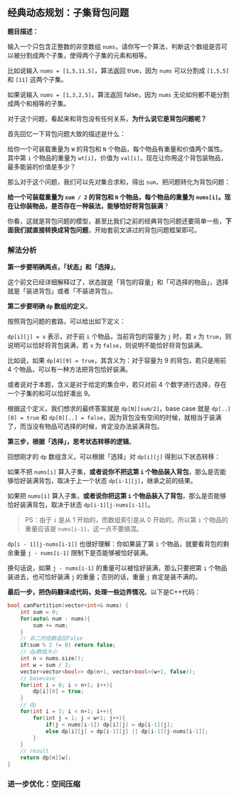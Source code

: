 ## 经典动态规划：子集背包问题

**题目描述：**

输入一个只包含正整数的非空数组 `nums`，请你写一个算法，判断这个数组是否可以被分割成两个子集，使得两个子集的元素和相等。

比如说输入 `nums = [1,5,11,5]`，算法返回 true，因为 `nums` 可以分割成 `[1,5,5]` 和 `[11]` 这两个子集。

如果说输入 `nums = [1,3,2,5]`，算法返回 false，因为 `nums` 无论如何都不能分割成两个和相等的子集。

对于这个问题，看起来和背包没有任何关系，**为什么说它是背包问题呢？**

首先回忆一下背包问题大致的描述是什么：

给你一个可装载重量为 `W` 的背包和 `N` 个物品，每个物品有重量和价值两个属性。其中第 `i` 个物品的重量为 `wt[i]`，价值为 `val[i]`，现在让你用这个背包装物品，最多能装的价值是多少？

那么对于这个问题，我们可以先对集合求和，得出 `sum`，把问题转化为背包问题：

**给一个可装载重量为 `sum / 2` 的背包和 `N` 个物品，每个物品的重量为 `nums[i]`。现在让你装物品，是否存在一种装法，能够恰好将背包装满**？

你看，这就是背包问题的模型，甚至比我们之前的经典背包问题还要简单一些，**下面我们就直接转换成背包问题**，开始套前文讲过的背包问题框架即可。

### 解法分析

**第一步要明确两点，「状态」和「选择」**。

这个前文已经详细解释过了，状态就是「背包的容量」和「可选择的物品」，选择就是「装进背包」或者「不装进背包」。

**第二步要明确 `dp` 数组的定义**。

按照背包问题的套路，可以给出如下定义：

`dp[i][j] = x` 表示，对于前 `i` 个物品，当前背包的容量为 `j` 时，若 `x` 为 `true`，则说明可以恰好将背包装满，若 `x` 为 `false`，则说明不能恰好将背包装满。

比如说，如果 `dp[4][9] = true`，其含义为：对于容量为 9 的背包，若只是用前 4 个物品，可以有一种方法把背包恰好装满。

或者说对于本题，含义是对于给定的集合中，若只对前 4 个数字进行选择，存在一个子集的和可以恰好凑出 9。

根据这个定义，我们想求的最终答案就是 `dp[N][sum/2]`，base case 就是 `dp[..][0] = true` 和 `dp[0][..] = false`，因为背包没有空间的时候，就相当于装满了，而当没有物品可选择的时候，肯定没办法装满背包。

**第三步，根据「选择」，思考状态转移的逻辑**。

回想刚才的 `dp` 数组含义，可以根据「选择」对 `dp[i][j]` 得到以下状态转移：

如果不把 `nums[i]` 算入子集，**或者说你不把这第 `i` 个物品装入背包**，那么是否能够恰好装满背包，取决于上一个状态 `dp[i-1][j]`，继承之前的结果。

如果把 `nums[i]` 算入子集，**或者说你把这第 `i` 个物品装入了背包**，那么是否能够恰好装满背包，取决于状态 `dp[i-1][j-nums[i-1]]`。

> PS：由于 `i` 是从 1 开始的，而数组索引是从 0 开始的，所以第 `i` 个物品的重量应该是 `nums[i-1]`，这一点不要搞混。

`dp[i - 1][j-nums[i-1]]` 也很好理解：你如果装了第 `i` 个物品，就要看背包的剩余重量 `j - nums[i-1]` 限制下是否能够被恰好装满。

换句话说，如果 `j - nums[i-1]` 的重量可以被恰好装满，那么只要把第 `i` 个物品装进去，也可恰好装满 `j` 的重量；否则的话，重量 `j` 肯定是装不满的。

**最后一步，把伪码翻译成代码，处理一些边界情况**。以下是C++代码：

```C++
bool canPartition(vector<int>& nums) {
    int sum = 0;
    for(auto& num : nums){
        sum += num;
    }
    // 非二的倍数返回false
    if(sum % 2 != 0) return false;
    // dp数组大小
    int n = nums.size();
    int w = sum / 2;
    vector<vector<bool>> dp(n+1, vector<bool>(w+1, false));  
    // basecase
    for(int i = 0; i < n+1; i++){
        dp[i][0] = true;
    }
    // dp
    for(int i = 1; i < n+1; i++){
        for(int j = 1; j < w+1; j++){
            if(j < nums[i-1]) dp[i][j] = dp[i-1][j];
            else dp[i][j] = dp[i-1][j] || dp[i-1][j-nums[i-1]];
        }
    }
    // result
    return dp[n][w];
}
```

### 进一步优化：空间压缩

